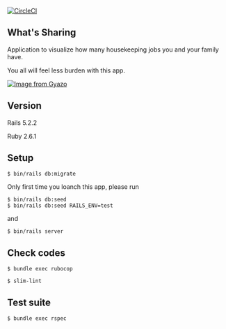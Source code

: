 [![CircleCI](https://circleci.com/gh/neko314/sharing.svg?style=svg)](https://circleci.com/gh/neko314/sharing)

## What's Sharing

Application to visualize how many housekeeping jobs you and your family have.

You all will feel less burden with this app.

[![Image from Gyazo](https://i.gyazo.com/e5f6e52cdbbc508bc0e2b6ec1579e755.png)](https://gyazo.com/e5f6e52cdbbc508bc0e2b6ec1579e755)

## Version

Rails 5.2.2

Ruby 2.6.1

## Setup

```
$ bin/rails db:migrate
```
Only first time you loanch this app, please run
```
$ bin/rails db:seed
$ bin/rails db:seed RAILS_ENV=test
```
and

```
$ bin/rails server
```

## Check codes

```
$ bundle exec rubocop
```


```
$ slim-lint
```

## Test suite

```
$ bundle exec rspec
```
